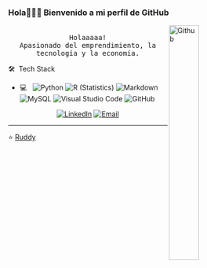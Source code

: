 ### Hola👋🏾‍💻 Bienvenido a mi perfil de GitHub
<img width="35%" align="right" alt="Github" src="https://user-images.githubusercontent.com/48678280/88862734-4903af80-d201-11ea-968b-9c939d88a37c.gif" />
<p align="Center">
  <br>
  <samp>
    Holaaaaa! 
    <br>Apasionado del emprendimiento, la tecnología y la economía.<br>
<p align="center">
</p> 🛠 &nbsp;Tech Stack</p>



- 💻 &nbsp;
  ![Python](https://img.shields.io/badge/-Python-333333?style=flat&logo=python)
  ![R (Statistics)](https://img.shields.io/badge/-R-333333?style=flat&logo=R&logoColor=276DC3)
  ![Markdown](https://img.shields.io/badge/-Markdown-333333?style=flat&logo=markdown)
  ![MySQL](https://img.shields.io/badge/-MySQL-333333?style=flat&logo=mysql)
  ![Visual Studio Code](https://img.shields.io/badge/-Visual%20Studio%20Code-333333?style=flat&logo=visual-studio-code&logoColor=007ACC)
  ![GitHub](https://img.shields.io/badge/-GitHub-333333?style=flat&logo=github)
  </p>
<p align="center">
<a href="https://www.linkedin.com/in/ruddyqt2/"><img alt="LinkedIn" src="https://img.shields.io/badge/LinkedIn-Ruddy%20Quispe%20Tapia-blue?style=flat-square&logo=linkedin"></a>
<a href="mailto:ruddyqt@gmail.com"><img alt="Email" src="https://img.shields.io/badge/Email-ruddyqt@gmail.com-blue?style=flat-square&logo=gmail"></a>

<br/>

---
⭐️  [Ruddy](https://github.com/ruddyblip) 
